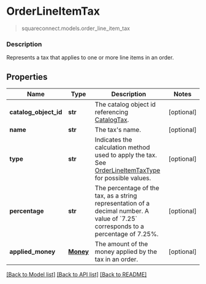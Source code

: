 # OrderLineItemTax
> squareconnect.models.order_line_item_tax

### Description

Represents a tax that applies to one or more line items in an order.

## Properties
Name | Type | Description | Notes
------------ | ------------- | ------------- | -------------
**catalog_object_id** | **str** | The catalog object id referencing [CatalogTax](#type-catalogtax). | [optional] 
**name** | **str** | The tax&#39;s name. | [optional] 
**type** | **str** | Indicates the calculation method used to apply the tax.  See [OrderLineItemTaxType](#type-orderlineitemtaxtype) for possible values. | [optional] 
**percentage** | **str** | The percentage of the tax, as a string representation of a decimal number.  A value of &#x60;7.25&#x60; corresponds to a percentage of 7.25%. | [optional] 
**applied_money** | [**Money**](Money.md) | The amount of the money applied by the tax in an order. | [optional] 

[[Back to Model list]](../README.md#documentation-for-models) [[Back to API list]](../README.md#documentation-for-api-endpoints) [[Back to README]](../README.md)


